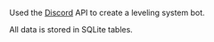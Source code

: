 
Used the [Discord](https://github.com/discord) API to create a leveling system bot.

All data is stored in SQLite tables.

